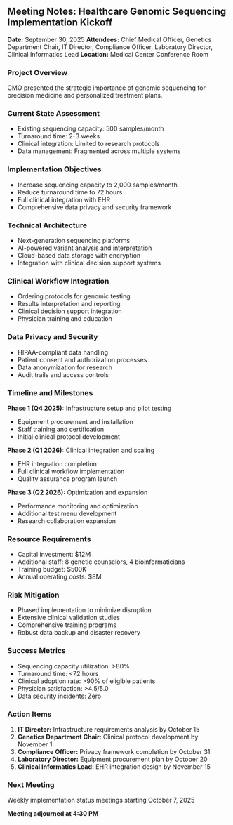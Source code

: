 ## Meeting Notes: Healthcare Genomic Sequencing Implementation Kickoff

**Date:** September 30, 2025
**Attendees:** Chief Medical Officer, Genetics Department Chair, IT Director, Compliance Officer, Laboratory Director, Clinical Informatics Lead
**Location:** Medical Center Conference Room

### Project Overview
CMO presented the strategic importance of genomic sequencing for precision medicine and personalized treatment plans.

### Current State Assessment
- Existing sequencing capacity: 500 samples/month
- Turnaround time: 2-3 weeks
- Clinical integration: Limited to research protocols
- Data management: Fragmented across multiple systems

### Implementation Objectives
- Increase sequencing capacity to 2,000 samples/month
- Reduce turnaround time to 72 hours
- Full clinical integration with EHR
- Comprehensive data privacy and security framework

### Technical Architecture
- Next-generation sequencing platforms
- AI-powered variant analysis and interpretation
- Cloud-based data storage with encryption
- Integration with clinical decision support systems

### Clinical Workflow Integration
- Ordering protocols for genomic testing
- Results interpretation and reporting
- Clinical decision support integration
- Physician training and education

### Data Privacy and Security
- HIPAA-compliant data handling
- Patient consent and authorization processes
- Data anonymization for research
- Audit trails and access controls

### Timeline and Milestones
**Phase 1 (Q4 2025):** Infrastructure setup and pilot testing
- Equipment procurement and installation
- Staff training and certification
- Initial clinical protocol development

**Phase 2 (Q1 2026):** Clinical integration and scaling
- EHR integration completion
- Full clinical workflow implementation
- Quality assurance program launch

**Phase 3 (Q2 2026):** Optimization and expansion
- Performance monitoring and optimization
- Additional test menu development
- Research collaboration expansion

### Resource Requirements
- Capital investment: $12M
- Additional staff: 8 genetic counselors, 4 bioinformaticians
- Training budget: $500K
- Annual operating costs: $8M

### Risk Mitigation
- Phased implementation to minimize disruption
- Extensive clinical validation studies
- Comprehensive training programs
- Robust data backup and disaster recovery

### Success Metrics
- Sequencing capacity utilization: >80%
- Turnaround time: <72 hours
- Clinical adoption rate: >90% of eligible patients
- Physician satisfaction: >4.5/5.0
- Data security incidents: Zero

### Action Items
1. **IT Director:** Infrastructure requirements analysis by October 15
2. **Genetics Department Chair:** Clinical protocol development by November 1
3. **Compliance Officer:** Privacy framework completion by October 31
4. **Laboratory Director:** Equipment procurement plan by October 20
5. **Clinical Informatics Lead:** EHR integration design by November 15

### Next Meeting
Weekly implementation status meetings starting October 7, 2025

**Meeting adjourned at 4:30 PM**
